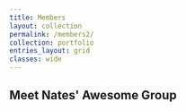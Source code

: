 ```yaml
---
title: Members
layout: collection
permalink: /members2/
collection: portfolio
entries_layout: grid
classes: wide
---
```


## Meet Nates' Awesome Group 

